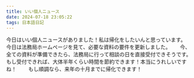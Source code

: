 ```yaml
---
title: いい個人ニュース
date: 2024-07-18 23:05:22
tags: 日本語日記
---
```

今日はいい個人ニュースがありました！私は帰化をしたいんと思っています。　　
今日は法務局ホームページを見て、必要な資料の要件を更新しました。　　
今、全ての資料が準備できたら、法務局に行って相談の日を直接受付できそうです。
もし受付できれば、大体半年くらい時間を節約できます！本当にうれしいですね！　　
もし順調なら、来年の十月までに帰化できます！
